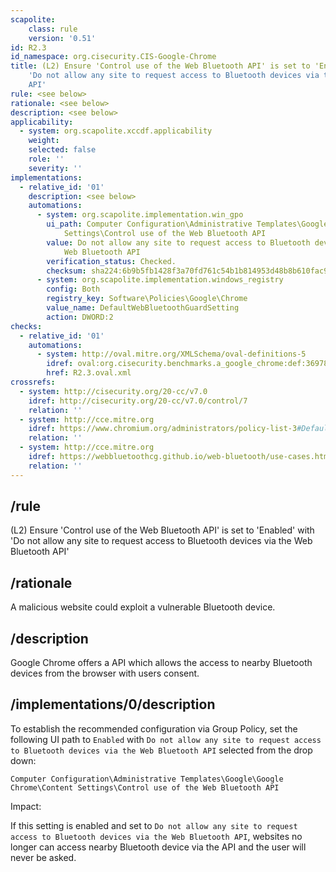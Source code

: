 ```yaml
---
scapolite:
    class: rule
    version: '0.51'
id: R2.3
id_namespace: org.cisecurity.CIS-Google-Chrome
title: (L2) Ensure 'Control use of the Web Bluetooth API' is set to 'Enabled' with
    'Do not allow any site to request access to Bluetooth devices via the Web Bluetooth
    API'
rule: <see below>
rationale: <see below>
description: <see below>
applicability:
  - system: org.scapolite.xccdf.applicability
    weight:
    selected: false
    role: ''
    severity: ''
implementations:
  - relative_id: '01'
    description: <see below>
    automations:
      - system: org.scapolite.implementation.win_gpo
        ui_path: Computer Configuration\Administrative Templates\Google\Google Chrome\Content
            Settings\Control use of the Web Bluetooth API
        value: Do not allow any site to request access to Bluetooth devices via the
            Web Bluetooth API
        verification_status: Checked.
        checksum: sha224:6b9b5fb1428f3a70fd761c54b1b814953d48b8b610fac9495e578838
      - system: org.scapolite.implementation.windows_registry
        config: Both
        registry_key: Software\Policies\Google\Chrome
        value_name: DefaultWebBluetoothGuardSetting
        action: DWORD:2
checks:
  - relative_id: '01'
    automations:
      - system: http://oval.mitre.org/XMLSchema/oval-definitions-5
        idref: oval:org.cisecurity.benchmarks.a_google_chrome:def:36978100
        href: R2.3.oval.xml
crossrefs:
  - system: http://cisecurity.org/20-cc/v7.0
    idref: http://cisecurity.org/20-cc/v7.0/control/7
    relation: ''
  - system: http://cce.mitre.org
    idref: https://www.chromium.org/administrators/policy-list-3#DefaultWebBluetoothGuardSetting
    relation: ''
  - system: http://cce.mitre.org
    idref: https://webbluetoothcg.github.io/web-bluetooth/use-cases.html#security_privacy
    relation: ''
---
```



## /rule

(L2) Ensure 'Control use of the Web Bluetooth API' is set to
'Enabled' with 'Do not allow any site to request access to Bluetooth
devices via the Web Bluetooth API'

## /rationale

A malicious website could exploit a vulnerable Bluetooth device.

## /description

Google Chrome offers a API which allows the access to nearby Bluetooth
devices from the browser with users consent.

## /implementations/0/description

To establish the recommended configuration via Group Policy, set the
following UI path to `Enabled` with
`Do not allow any site to request access to Bluetooth devices via the Web Bluetooth API`
selected from the drop down:

`Computer Configuration\Administrative Templates\Google\Google Chrome\Content Settings\Control use of the Web Bluetooth API`

Impact:

If this setting is enabled and set to
`Do not allow any site to request access to Bluetooth devices via the Web Bluetooth API`,
websites no longer can access nearby Bluetooth device via the API and
the user will never be asked.
